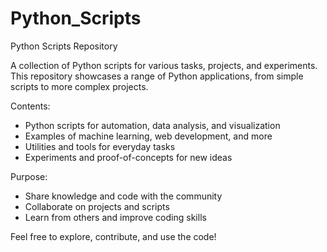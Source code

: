 # Python_Scripts

Python Scripts Repository

A collection of Python scripts for various tasks, projects, and experiments. This repository showcases a range of Python applications, from simple scripts to more complex projects.

Contents:

- Python scripts for automation, data analysis, and visualization
- Examples of machine learning, web development, and more
- Utilities and tools for everyday tasks
- Experiments and proof-of-concepts for new ideas

Purpose:

- Share knowledge and code with the community
- Collaborate on projects and scripts
- Learn from others and improve coding skills

Feel free to explore, contribute, and use the code!
